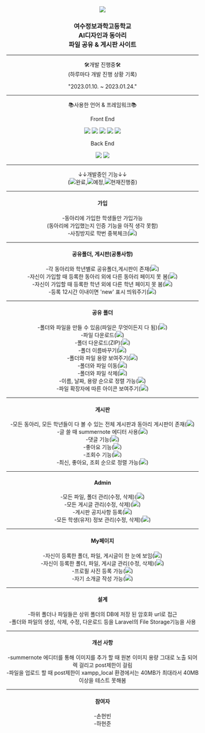 <div align="center"> 
<img src="https://capsule-render.vercel.app/api?type=waving&color=auto&height=300&section=header&text=AI디자인과&fontSize=90&animation=fadeIn&fontAlignY=38&desc=웹디자인 및 개발, 마루한DG, 3D COI(코이), 뚝딱뚝딱 CAD&descAlignY=57&descAlign=62" />
    <h3>
    여수정보과학고등학교
    <br>
    AI디자인과 동아리<br>
    파일 공유 & 게시판 사이트</h3>
    <hr>
    🛠개발 진행중🛠
    <br>
    (하루마다 개발 진행 상황 기록)
    <p>"2023.01.10. ~ 2023.01.24."</p>
    <hr>
    <p>📚사용한 언어 & 프레임워크📚</p>
    <p>Front End</p>
    <img src="https://img.shields.io/badge/HTML5-orange?style=flat&logo=html5&logoColor=white"/>
    <img src="https://img.shields.io/badge/CSS3-blue?style=flat&logo=css3&logoColor=white"/>
    <img src="https://img.shields.io/badge/JavaScript-yellow?style=flat&logo=javascript&logoColor=white"/>
    <img src="https://img.shields.io/badge/jQuery-blue?style=flat&logo=jquery&logoColor=white"/>
    <img src="https://img.shields.io/badge/Bootstrap-purple?style=flat&logo=bootstrap&logoColor=white"/>
    <p>Back End</p>
    <img src="https://img.shields.io/badge/php-blue?style=flat&logo=php&logoColor=white"/>
    <img src="https://img.shields.io/badge/Laravel-red?style=flat&logo=laravel&logoColor=white"/>
    <hr>
    <p>
    ↓↓개발중인 기능↓↓
    <br>
    (<img src="https://img.shields.io/badge/O-green?style=flat-square&logo=로고명&logoColor=로고색"/>완료,<img src="https://img.shields.io/badge/X-red?style=flat-square&logo=로고명&logoColor=로고색"/>예정,<img src="https://img.shields.io/badge/△-yellow?style=flat-square&logo=로고명&logoColor=로고색"/>현재진행중)
    </p>
    <hr>
    <h4>가입</h4>
    -동아리에 가입한 학생들만 가입가능
    <br>
    (동아리에 가입했는지 인증 기능을 아직 생각 못함)
    <br>
    -사칭방지로 학번 중복체크(<img src="https://img.shields.io/badge/O-green?style=flat-square&logo=로고명&logoColor=로고색"/>)
    <hr>
    <h4>공유폴더, 게시판(공통사항)</h4>
    -각 동아리와 학년별로 공유폴더,게시판이 존재(<img src="https://img.shields.io/badge/O-green?style=flat-square&logo=로고명&logoColor=로고색"/>)
    <br>
    -자신이 가입할 때 등록한 동아리 외에 다른 동아리 페이지 못 봄(<img src="https://img.shields.io/badge/O-green?style=flat-square&logo=로고명&logoColor=로고색"/>)
    <br>
    -자신이 가입할 때 등록한 학년 외에 다른 학년 페이지 못 봄(<img src="https://img.shields.io/badge/O-green?style=flat-square&logo=로고명&logoColor=로고색"/>)
    <br>
    -등록 12시간 이내이면 'new' 표시 띄워주기(<img src="https://img.shields.io/badge/X-red?style=flat-square&logo=로고명&logoColor=로고색"/>)
    <hr>
    <h4>공유 폴더</h4>
    -폴더와 파일을 만들 수 있음(파일은 무엇이든지 다 됨)(<img src="https://img.shields.io/badge/O-green?style=flat-square&logo=로고명&logoColor=로고색"/>)
    <br>
    -파일 다운로드(<img src="https://img.shields.io/badge/O-green?style=flat-square&logo=로고명&logoColor=로고색"/>)
    <br>
    -폴더 다운로드(ZIP)(<img src="https://img.shields.io/badge/△-yellow?style=flat-square&logo=로고명&logoColor=로고색"/>)
    <br>
    -폴더 이름바꾸기(<img src="https://img.shields.io/badge/O-green?style=flat-square&logo=로고명&logoColor=로고색"/>)
    <br>
    -폴더와 파일 용량 보여주기(<img src="https://img.shields.io/badge/O-green?style=flat-square&logo=로고명&logoColor=로고색"/>)
    <br>
    -폴더와 파일 이동(<img src="https://img.shields.io/badge/X-red?style=flat-square&logo=로고명&logoColor=로고색"/>)
    <br>
    -폴더와 파일 삭제(<img src="https://img.shields.io/badge/O-green?style=flat-square&logo=로고명&logoColor=로고색"/>)
    <br>
    -이름, 날짜, 용량 순으로 정렬 가능(<img src="https://img.shields.io/badge/X-red?style=flat-square&logo=로고명&logoColor=로고색"/>)
    <br>
    -파일 확장자에 따른 아이콘 보여주기(<img src="https://img.shields.io/badge/X-red?style=flat-square&logo=로고명&logoColor=로고색"/>)
    <hr>
    <h4>게시판</h4>
    -모든 동아리, 모든 학년들이 다 볼 수 있는 전체 게시판과 동아리 게시판이 존재(<img src="https://img.shields.io/badge/O-green?style=flat-square&logo=로고명&logoColor=로고색"/>)
    <br>
    -글 쓸 때 summernote 에디터 사용(<img src="https://img.shields.io/badge/O-green?style=flat-square&logo=로고명&logoColor=로고색"/>)
    <br>
    -댓글 기능(<img src="https://img.shields.io/badge/X-red?style=flat-square&logo=로고명&logoColor=로고색"/>)
    <br>
    -좋아요 기능(<img src="https://img.shields.io/badge/O-green?style=flat-square&logo=로고명&logoColor=로고색"/>)
    <br>
    -조회수 기능(<img src="https://img.shields.io/badge/O-green?style=flat-square&logo=로고명&logoColor=로고색"/>)
    <br>
    -최신, 좋아요, 조회 순으로 정렬 가능(<img src="https://img.shields.io/badge/O-green?style=flat-square&logo=로고명&logoColor=로고색"/>)
    <hr>
    <h4>Admin</h4>
    -모든 파일, 폴더 관리(수정, 삭제)(<img src="https://img.shields.io/badge/X-red?style=flat-square&logo=로고명&logoColor=로고색"/>)
    <br>
    -모든 게시글 관리(수정, 삭제)(<img src="https://img.shields.io/badge/O-green?style=flat-square&logo=로고명&logoColor=로고색"/>)
    <br>
    -게시판 공지사항 등록(<img src="https://img.shields.io/badge/X-red?style=flat-square&logo=로고명&logoColor=로고색"/>)
    <br>
    -모든 학생(유저) 정보 관리(수정, 삭제)(<img src="https://img.shields.io/badge/X-red?style=flat-square&logo=로고명&logoColor=로고색"/>)
    <hr>
    <h4>My페이지</h4>
    -자신이 등록한 폴더, 파일, 게시글이 한 눈에 보임(<img src="https://img.shields.io/badge/X-red?style=flat-square&logo=로고명&logoColor=로고색"/>)
    <br>
    -자신이 등록한 폴더, 파일, 게시글 관리(수정, 삭제)(<img src="https://img.shields.io/badge/X-red?style=flat-square&logo=로고명&logoColor=로고색"/>)
    <br>
    -프로필 사진 등록 가능(<img src="https://img.shields.io/badge/△-yellow?style=flat-square&logo=로고명&logoColor=로고색"/>)
    <br>
    -자기 소개글 작성 가능(<img src="https://img.shields.io/badge/△-yellow?style=flat-square&logo=로고명&logoColor=로고색"/>)
    <hr>
    <h4>설계</h4>
    -하위 폴더나 파일들은 상위 폴더의 DB에 저장 된 암호화 url로 접근 
    <br>
    -폴더와 파일의 생성, 삭제, 수정, 다운로드 등을 Laravel의 File Storage기능을 사용
    <hr>
    <h4>개선 사항</h4>
    -summernote 에디터를 통해 이미지를 추가 할 때 원본 이미지 용량 그대로 노출 되어 렉 걸리고 post제한이 걸림
    <br>
    -파일을 업로드 할 때 post제한이 xampp_local 환경에서는 40MB가 최대라서 40MB 이상을 테스트 못해봄
    <hr>
    <h4>참여자</h4>
    -손현빈
    <br>
    -하현준
</div>

